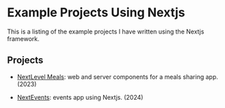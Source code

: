 # Example Projects Using Nextjs

This is a listing of the example projects I have written using the Nextjs framework.

## Projects

- [NextLevel Meals](https://github.com/garygause/next-meals-app): web and server components for a meals sharing app. (2023)

- [NextEvents](https://github.com/garygause/next-events-app): events app using Nextjs. (2024)
